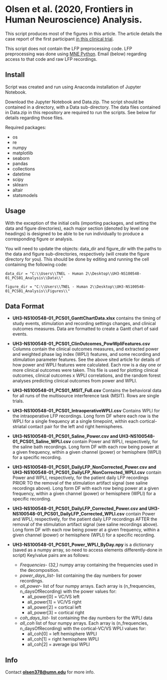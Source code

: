 # Olsen et al. (2020, Frontiers in Human Neuroscience) Analysis.

This script produces most of the figures in this article. The article details the case report of the first participant [in this clinical trial](https://clinicaltrials.gov/ct2/show/NCT03184454).

This script does not contain the LFP preprocessing code. LFP preprocessing was done using [MNE Python](https://mne.tools/stable/index.html). Email (below) regarding access to that code and raw LFP recordings.

## Install
Script was created and run using Anaconda installation of Jupyter Notebook. 

Download the Jupyter Notebook and Data.zip. The script should be contained in a directory, with a Data sub-directory. The data files contained in Data.zip in this repository are required to run the scripts. See below for details regarding those files. 

Required packages:
- os
- re
- numpy
- matplotlib
- seaborn
- pandas
- collections 
- datetime
- scipy
- sklearn
- altair
- statsmodels

## Usage
With the exception of the initial cells (importing packages, and setting the data and figure directories), each major section (denoted by level one headings) is designed to be able to be run individually to produce a corresponding figure or analysis.

You will need to update the objects: data_dir and figure_dir with the paths to the data and figure sub-directories, respectively (will create the figure directory for you). This should be done by editing and running the cell containing the following code:

```data_dir = "C:\\Users\\TNEL - Human 2\\Desktop\\UH3-NS100548-01_PCS01_Analysis\\Data\\"``` 

```figure_dir = "C:\\Users\\TNEL - Human 2\\Desktop\\UH3-NS100548-01_PCS01_Analysis\\Figures\\"```
 
 ## Data Format
 
 - **UH3-NS100548-01_PCS01_GanttChartData.xlsx** contains the timing of study events, stimulation and recording settings changes, and clinical outcomes measures. Data are formatted to create a Gantt chart of said events. 
 
 - **UH3-NS100548-01_PCS01_ClinOutcomes_PowWpliFeatures.csv** Columns contain the clinical outcomes measures, and extracted power and weighted phase lag index (WPLI) features, and some recording and stimulation parameter features. See the above sited article for details of how power and WPLI features were calculated. Each row is a day one or more clinical outcomes were taken. This file is used for plotting clinical outcomes, clinical outcomes x WPLI correlations, and the random forest analyses predicting clinical outcomes from power and WPLI.   
 
 - **UH3-NS100548-01_PCS01_MSIT_Full.csv** Contains the behavioral data for all runs of the multisource interference task (MSIT). Rows are single trials.
 
 - **UH3-NS100548-01_PCS01_IntraoperativeWPLI.csv** Contains WPLI for the intraoperative LFP recordings. Long form DF where each row is the WPLI for a single frequency at a single timepoint, within each cortical-striatal contact pair for the left and right hemispheres. 
 
 - **UH3-NS100548-01_PCS01_Saline_Power.csv and UH3-NS100548-01_PCS01_Saline_WPLI.csv** contain Power and WPLI, respectively, for the saline bath recordings. Long form DF with each row being power at a given frequency, within a given channel (power) or hemisphere (WPLI) for a specific recording.
 
- **UH3-NS100548-01_PCS01_DailyLFP_NonCorrected_Power.csv and UH3-NS100548-01_PCS01_DailyLFP_NonCorrected_WPLI.csv** contain Power and WPLI, respectively, for the patient daily LFP recordings PRIOR TO the removal of the stimulation artifact signal (see saline recordings above). Long form DF with each row being power at a given frequency, within a given channel (power) or hemisphere (WPLI) for a specific recording.

- **UH3-NS100548-01_PCS01_DailyLFP_Corrected_Power.csv and UH3-NS100548-01_PCS01_DailyLFP_Corrected_WPLI.csv** contain Power and WPLI, respectively, for the patient daily LFP recordings AFTER the removal of the stimulation artifact signal (see saline recordings above). Long form DF with each row being power at a given frequency, within a given channel (power) or hemisphere (WPLI) for a specific recording.

- **UH3-NS100548-01_PCS01_Power_WPLI_ByDay.npy** is a dictionary (saved as a numpy array, so need to access elements differently-done in script) Key/value pairs are as follows:
  - *Frequencies*- (32,) numpy array containing the frequencies used in the decomposition. 
  - *power_days_list*- list containing the day numbers for power recordings.
  - *all_power*- list of four numpy arrays. Each array is (n_frequencies, n_daysOfRecording) with the power values for:
    - all_power[0] = VC/VS left
    - all_power[1] = VC/VS right
    - all_power[2] = cortical left
    - all_power[3] = cortical right
  - *coh_days_list*- list containing the day numbers for the WPLI data      
  - *all_coh* list of four numpy arrays. Each array is (n_frequencies, n_daysOfRecording) with the cortical-VC/VS WPLI values for:
    - all_coh[0] = left hemisphere WPLI
    - all_coh[1] = right hemisphere WPLI
    - all_coh[2] = average ipsi WPLI

## Info
Contact **olsen378@umn.edu** for more info.
